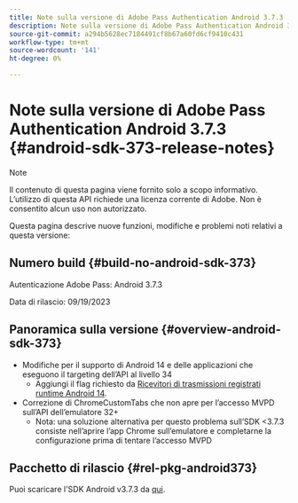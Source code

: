 ```yaml
---
title: Note sulla versione di Adobe Pass Authentication Android 3.7.3
description: Note sulla versione di Adobe Pass Authentication Android 3.7.3
source-git-commit: a294b5628ec7184491cf8b67a60fd6cf9410c431
workflow-type: tm+mt
source-wordcount: '141'
ht-degree: 0%

---
```


# Note sulla versione di Adobe Pass Authentication Android 3.7.3 {#android-sdk-373-release-notes}

>[!NOTE]
>
>Il contenuto di questa pagina viene fornito solo a scopo informativo. L’utilizzo di questa API richiede una licenza corrente di Adobe. Non è consentito alcun uso non autorizzato.

Questa pagina descrive nuove funzioni, modifiche e problemi noti relativi a questa versione:

## Numero build {#build-no-android-sdk-373}

Autenticazione Adobe Pass: Android 3.7.3

Data di rilascio: 09/19/2023



## Panoramica sulla versione {#overview-android-sdk-373}

* Modifiche per il supporto di Android 14 e delle applicazioni che eseguono il targeting dell’API al livello 34
   * Aggiungi il flag richiesto da [Ricevitori di trasmissioni registrati runtime Android 14](https://developer.android.com/about/versions/14/behavior-changes-14#runtime-receivers-exported).
* Correzione di ChromeCustomTabs che non apre per l’accesso MVPD sull’API dell’emulatore 32+
   * Nota: una soluzione alternativa per questo problema sull’SDK &lt;3.7.3 consiste nell’aprire l’app Chrome sull’emulatore e completarne la configurazione prima di tentare l’accesso MVPD


## Pacchetto di rilascio {#rel-pkg-android373}

Puoi scaricare l&#39;SDK Android v3.7.3 da [qui](https://tve.zendesk.com/hc/en-us/articles/204963219-Android-Native-AccessEnabler-Library).
